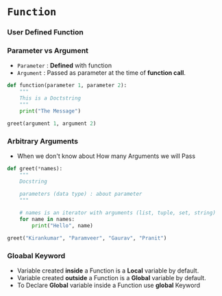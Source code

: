 # `Function`

### User Defined Function

### Parameter vs Argument
- `Parameter` : **Defined** with function
- `Argument` : Passed as parameter at the time of **function call**.

``` Python
def function(parameter 1, parameter 2):
    """
    This is a Doctstring
    """
    print("The Message")

greet(argument 1, argument 2)
```

### Arbitrary Arguments
- When we don't know about How many Arguments we will Pass 

``` Python
def greet(*names):
    """
    Docstring
    
    parameters (data type) : about parameter
    """

    # names is an iterator with arguments (list, tuple, set, string)
    for name in names:
        print("Hello", name)

greet("Kirankumar", "Paramveer", "Gaurav", "Pranit")
```

### Gloabal Keyword
- Variable created **inside** a Function is a **Local** variable by default.
- Variable created **outside** a Function is a **Global** variable by default.
- To Declare **Global** variable inside a Function use **global** Keyword
